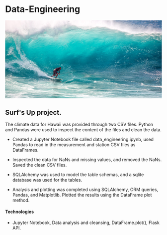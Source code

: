 # Data-Engineering

![Surf's Up](surfs_up.png)

## Surf's Up project.

The climate data for Hawaii was provided through two CSV files. Python and Pandas were used to inspect the content of the files and clean the data.

- Created a Jupyter Notebook file called data_engineering.ipynb, used Pandas to read in the measurement and station CSV files as DataFrames.

- Inspected the data for NaNs and missing values, and removed the NaNs.  Saved the  clean CSV files.
- SQLAlchemy was used to model the table schemas, and a sqlite database was used for the tables. 
- Analysis and plotting was completed using SQLAlchemy, ORM queries, Pandas, and Matplotlib.  Plotted the results using the DataFrame plot method.




#### Technologies

- Jupyter Notebook, Data analysis and cleansing, DataFrame.plot(), Flask API.

